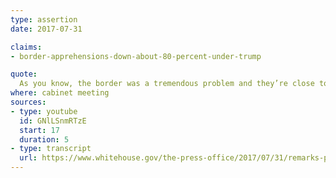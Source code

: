 ```yaml
---
type: assertion
date: 2017-07-31

claims:
- border-apprehensions-down-about-80-percent-under-trump

quote:
  As you know, the border was a tremendous problem and they’re close to 80 percent stoppage.
where: cabinet meeting
sources:
- type: youtube
  id: GNlLSnmRTzE
  start: 17
  duration: 5
- type: transcript
  url: https://www.whitehouse.gov/the-press-office/2017/07/31/remarks-president-trump-cabinet-meeting
---
```

